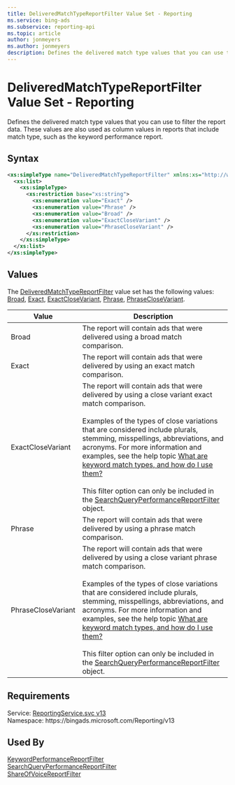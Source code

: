 ```yaml
---
title: DeliveredMatchTypeReportFilter Value Set - Reporting
ms.service: bing-ads
ms.subservice: reporting-api
ms.topic: article
author: jonmeyers
ms.author: jonmeyers
description: Defines the delivered match type values that you can use to filter the report data.
---
```

# DeliveredMatchTypeReportFilter Value Set - Reporting
Defines the delivered match type values that you can use to filter the report data. These values are also used as column values in reports that include match type, such as the keyword performance report.

## Syntax
```xml
<xs:simpleType name="DeliveredMatchTypeReportFilter" xmlns:xs="http://www.w3.org/2001/XMLSchema">
  <xs:list>
    <xs:simpleType>
      <xs:restriction base="xs:string">
        <xs:enumeration value="Exact" />
        <xs:enumeration value="Phrase" />
        <xs:enumeration value="Broad" />
        <xs:enumeration value="ExactCloseVariant" />
        <xs:enumeration value="PhraseCloseVariant" />
      </xs:restriction>
    </xs:simpleType>
  </xs:list>
</xs:simpleType>
```

## <a name="values"></a>Values

The [DeliveredMatchTypeReportFilter](deliveredmatchtypereportfilter.md) value set has the following values: [Broad](#broad), [Exact](#exact), [ExactCloseVariant](#exactclosevariant), [Phrase](#phrase), [PhraseCloseVariant](#phraseclosevariant).

|Value|Description|
|-----------|---------------|
|<a name="broad"></a>Broad|The report will contain ads that were delivered using a broad match comparison.|
|<a name="exact"></a>Exact|The report will contain ads that were delivered by using an exact match comparison.|
|<a name="exactclosevariant"></a>ExactCloseVariant|The report will contain ads that were delivered by using a close variant exact match comparison.<br/><br/>Examples of the types of close variations that are considered include plurals, stemming, misspellings, abbreviations, and acronyms. For more information and examples, see the help topic [What are keyword match types, and how do I use them?](https://help.ads.microsoft.com/#apex/3/en/50822/1)<br/><br/>This filter option can only be included in the [SearchQueryPerformanceReportFilter](searchqueryperformancereportfilter.md) object.|
|<a name="phrase"></a>Phrase|The report will contain ads that were delivered by using a phrase match comparison.|
|<a name="phraseclosevariant"></a>PhraseCloseVariant|The report will contain ads that were delivered by using a close variant phrase match comparison.<br/><br/>Examples of the types of close variations that are considered include plurals, stemming, misspellings, abbreviations, and acronyms. For more information and examples, see the help topic [What are keyword match types, and how do I use them?](https://help.ads.microsoft.com/#apex/3/en/50822/1)<br/><br/>This filter option can only be included in the [SearchQueryPerformanceReportFilter](searchqueryperformancereportfilter.md) object.|

## Requirements
Service: [ReportingService.svc v13](https://reporting.api.bingads.microsoft.com/Api/Advertiser/Reporting/v13/ReportingService.svc)  
Namespace: https\://bingads.microsoft.com/Reporting/v13  

## Used By
[KeywordPerformanceReportFilter](keywordperformancereportfilter.md)  
[SearchQueryPerformanceReportFilter](searchqueryperformancereportfilter.md)  
[ShareOfVoiceReportFilter](shareofvoicereportfilter.md)  
